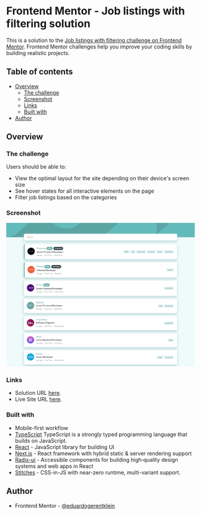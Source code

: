 # Frontend Mentor - Job listings with filtering solution

This is a solution to the [Job listings with filtering challenge on Frontend Mentor](https://www.frontendmentor.io/challenges/job-listings-with-filtering-ivstIPCt). Frontend Mentor challenges help you improve your coding skills by building realistic projects. 

## Table of contents

- [Overview](#overview)
  - [The challenge](#the-challenge)
  - [Screenshot](#screenshot)
  - [Links](#links)
  - [Built with](#built-with)
- [Author](#author)

## Overview

### The challenge

Users should be able to:

- View the optimal layout for the site depending on their device's screen size
- See hover states for all interactive elements on the page
- Filter job listings based on the categories

### Screenshot

![Screenshot](./demo/img/preview-desktop.png)

### Links

- Solution URL [here](https://www.frontendmentor.io/solutions/responsive-design-using-radix-and-stitches-rJ6d82V75).
- Live Site URL [here](https://job-listings-chi.vercel.app/).

### Built with
 
- Mobile-first workflow
- [TypeScript](https://www.typescriptlang.org/) TypeScript is a strongly typed programming language that builds on JavaScript.
- [React](https://reactjs.org/) - JavaScript library for building UI
- [Next.js](https://nextjs.org/) - React framework with hybrid static & server rendering support
- [Radix-ui](https://www.radix-ui.com/) - Accessible components for building high‑quality design systems and web apps in React
- [Stitches](https://stitches.dev/) - CSS-in-JS with near-zero runtime, multi-variant support.

## Author

- Frontend Mentor - [@eduardogerentklein](https://www.frontendmentor.io/profile/eduardogerentklein)